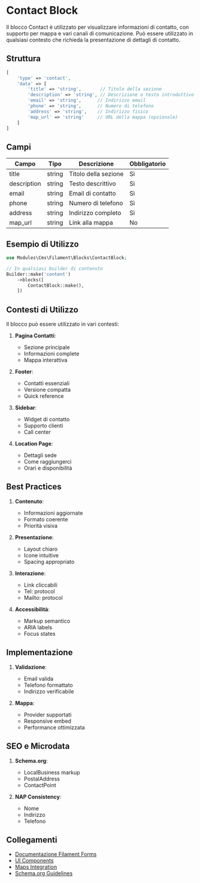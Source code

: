 # Contact Block

Il blocco Contact è utilizzato per visualizzare informazioni di contatto, con supporto per mappa e vari canali di comunicazione. Può essere utilizzato in qualsiasi contesto che richieda la presentazione di dettagli di contatto.

## Struttura

```php
[
    'type' => 'contact',
    'data' => [
        'title' => 'string',       // Titolo della sezione
        'description' => 'string', // Descrizione o testo introduttivo
        'email' => 'string',      // Indirizzo email
        'phone' => 'string',      // Numero di telefono
        'address' => 'string',    // Indirizzo fisico
        'map_url' => 'string'     // URL della mappa (opzionale)
    ]
]
```

## Campi

| Campo | Tipo | Descrizione | Obbligatorio |
|-------|------|-------------|--------------|
| title | string | Titolo della sezione | Sì |
| description | string | Testo descrittivo | Sì |
| email | string | Email di contatto | Sì |
| phone | string | Numero di telefono | Sì |
| address | string | Indirizzo completo | Sì |
| map_url | string | Link alla mappa | No |

## Esempio di Utilizzo

```php
use Modules\Cms\Filament\Blocks\ContactBlock;

// In qualsiasi builder di contenuto
Builder::make('content')
    ->blocks([
        ContactBlock::make(),
    ])
```

## Contesti di Utilizzo

Il blocco può essere utilizzato in vari contesti:

1. **Pagina Contatti**:
   - Sezione principale
   - Informazioni complete
   - Mappa interattiva

2. **Footer**:
   - Contatti essenziali
   - Versione compatta
   - Quick reference

3. **Sidebar**:
   - Widget di contatto
   - Supporto clienti
   - Call center

4. **Location Page**:
   - Dettagli sede
   - Come raggiungerci
   - Orari e disponibilità

## Best Practices

1. **Contenuto**:
   - Informazioni aggiornate
   - Formato coerente
   - Priorità visiva

2. **Presentazione**:
   - Layout chiaro
   - Icone intuitive
   - Spacing appropriato

3. **Interazione**:
   - Link cliccabili
   - Tel: protocol
   - Mailto: protocol

4. **Accessibilità**:
   - Markup semantico
   - ARIA labels
   - Focus states

## Implementazione

1. **Validazione**:
   - Email valida
   - Telefono formattato
   - Indirizzo verificabile

2. **Mappa**:
   - Provider supportati
   - Responsive embed
   - Performance ottimizzata

## SEO e Microdata

1. **Schema.org**:
   - LocalBusiness markup
   - PostalAddress
   - ContactPoint

2. **NAP Consistency**:
   - Nome
   - Indirizzo
   - Telefono

## Collegamenti

- [Documentazione Filament Forms](../filament-forms.md)
- [UI Components](../ui/components.md)
- [Maps Integration](../integrations/maps.md)
- [Schema.org Guidelines](../seo/schema-org.md) 
